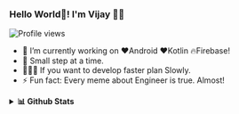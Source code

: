 ### Hello World👋!  I'm Vijay 🙋‍♂

![Profile views](https://gpvc.arturio.dev/hey-vijay)

<!--
**hey-vijay/hey-vijay** is a ✨ _special_ ✨ repository because its `README.md` (this file) appears on your GitHub profile.

Here are some ideas to get you started:
- 👯 I’m looking to collaborate on ...
- 🤔 I’m looking for help with ...
- 💬 Ask me about ...
- 📫 How to reach me: ...
- 😄 Pronouns: ...
- ⚡ Fun fact: ...
-->

- 🔭 I’m currently working on ❤️Android ❤️Kotlin 🔥Firebase!
- 🌱 Small step at a time.
- 🏃🏽‍♂️ If you want to develop faster plan Slowly. 
- ⚡ Fun fact: Every meme about Engineer is true. Almost!
<details>
 <summary><b>📊 Github Stats</b></summary>
 <p align="center"> <img src="https://github-readme-stats.vercel.app/api?username=hey-vijay"/>
</details>

